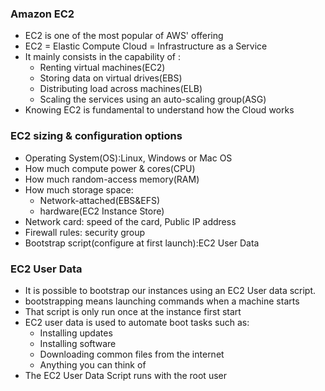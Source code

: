 ### Amazon EC2
- EC2 is one of the most popular of AWS' offering
- EC2 = Elastic Compute Cloud = Infrastructure as a Service
- It mainly consists in the capability of : 
  - Renting virtual machines(EC2)
  - Storing data on virtual drives(EBS)
  - Distributing load across machines(ELB)
  - Scaling the services using an auto-scaling group(ASG)
- Knowing EC2 is fundamental to understand how the Cloud works

### EC2 sizing & configuration options
- Operating System(OS):Linux, Windows or Mac OS
- How much compute power & cores(CPU)
- How much random-access memory(RAM)
- How much storage space:
  - Network-attached(EBS&EFS)
  - hardware(EC2 Instance Store)
- Network card: speed of the card, Public IP address
- Firewall rules: security group
- Bootstrap script(configure at first launch):EC2 User Data

### EC2 User Data
- It is possible to bootstrap our instances using an EC2 User data script.
- bootstrapping means launching commands when a machine starts
- That script is only run once at the instance first start
- EC2 user data is used to automate boot tasks such as:
  - Installing updates
  - Installing software
  - Downloading common files from the internet
  - Anything you can think of
- The EC2 User Data Script runs with the root user
